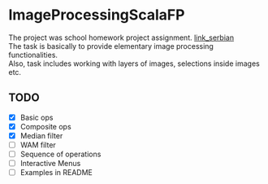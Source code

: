 # ImageProcessingScalaFP

The project was school homework project assignment. [link_serbian](http://rti.etf.bg.ac.rs/rti/ms1fp/materijali/DZ/FP_Projekat_2018.pdf)  
The task is basically to provide elementary image processing functionalities.  
Also, task includes working with layers of images, selections inside images etc. 

## TODO
- [x] Basic ops
- [x] Composite ops
- [x] Median filter
- [ ] WAM filter
- [ ] Sequence of operations
- [ ] Interactive Menus
- [ ] Examples in README
